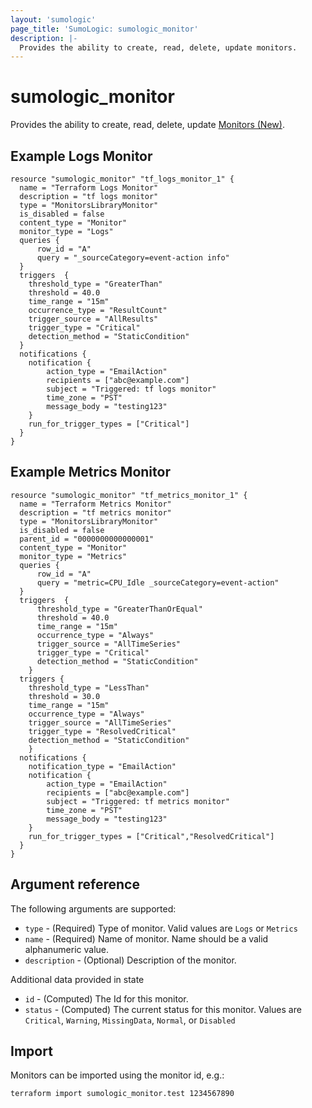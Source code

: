 ```yaml
---
layout: 'sumologic'
page_title: 'SumoLogic: sumologic_monitor'
description: |-
  Provides the ability to create, read, delete, update monitors.
---
```


# sumologic_monitor

Provides the ability to create, read, delete, update [Monitors (New)][1].

## Example Logs Monitor

```hcl
resource "sumologic_monitor" "tf_logs_monitor_1" {
  name = "Terraform Logs Monitor"
  description = "tf logs monitor"
  type = "MonitorsLibraryMonitor"
  is_disabled = false
  content_type = "Monitor"
  monitor_type = "Logs"
  queries {
      row_id = "A"
      query = "_sourceCategory=event-action info"
  }
  triggers  {
    threshold_type = "GreaterThan"
    threshold = 40.0
    time_range = "15m"
    occurrence_type = "ResultCount"
    trigger_source = "AllResults"
    trigger_type = "Critical"
    detection_method = "StaticCondition"
  }
  notifications {
    notification {
        action_type = "EmailAction"
        recipients = ["abc@example.com"]
        subject = "Triggered: tf logs monitor"
        time_zone = "PST"
        message_body = "testing123"
    }
    run_for_trigger_types = ["Critical"]
  }
}
```

## Example Metrics Monitor

```hcl
resource "sumologic_monitor" "tf_metrics_monitor_1" {
  name = "Terraform Metrics Monitor"
  description = "tf metrics monitor"
  type = "MonitorsLibraryMonitor"
  is_disabled = false
  parent_id = "0000000000000001"
  content_type = "Monitor"
  monitor_type = "Metrics"
  queries {
      row_id = "A"
      query = "metric=CPU_Idle _sourceCategory=event-action"
  }
  triggers  {
      threshold_type = "GreaterThanOrEqual"
      threshold = 40.0
      time_range = "15m"
      occurrence_type = "Always"
      trigger_source = "AllTimeSeries"
      trigger_type = "Critical"
      detection_method = "StaticCondition"
    }
  triggers {
    threshold_type = "LessThan"
    threshold = 30.0
    time_range = "15m"
    occurrence_type = "Always"
    trigger_source = "AllTimeSeries"
    trigger_type = "ResolvedCritical"
    detection_method = "StaticCondition"
    }
  notifications {
    notification_type = "EmailAction"
    notification {
        action_type = "EmailAction"
        recipients = ["abc@example.com"]
        subject = "Triggered: tf metrics monitor"
        time_zone = "PST"
        message_body = "testing123"
    }
    run_for_trigger_types = ["Critical","ResolvedCritical"]
  }
}
```

## Argument reference

The following arguments are supported:

- `type` - (Required) Type of monitor. Valid values are `Logs` or `Metrics`
- `name` - (Required) Name of monitor. Name should be a valid alphanumeric value.
- `description` - (Optional) Description of the monitor.

Additional data provided in state

- `id` - (Computed) The Id for this monitor.
- `status` - (Computed) The current status for this monitor. Values are `Critical`, `Warning`, `MissingData`, `Normal`, or `Disabled`

## Import

Monitors can be imported using the monitor id, e.g.:

```hcl
terraform import sumologic_monitor.test 1234567890
```

[1]: https://help.sumologic.com/Beta/Monitors
